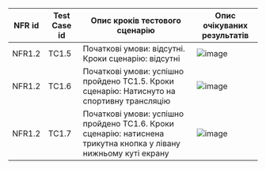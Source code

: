 | NFR id	 | Test Case id | Опис кроків тестового сценарію | Опис очікуваних результатів |
|----------|----------|----------|----------|
| NFR1.2	 | TC1.5 | Початкові умови: відсутні. Кроки сценарію: відсутні | ![image](https://github.com/oleksandrblazhko/ai-211-amitsi/assets/101993484/deb20ae3-2391-4ea3-875b-ba48a1524698) |
| NFR1.2	 | TC1.6 | Початкові умови: успішно пройдено TC1.5. Кроки сценарію: Натиснуто на спортивну трансляцію | ![image](https://github.com/oleksandrblazhko/ai-211-amitsi/assets/101993484/15f1bb57-91a7-4f05-bc78-14cd6d08a75c)|
| NFR1.2	 | TC1.7 | Початкові умови: успішно пройдено TC1.6. Кроки сценарію: натиснена трикутна кнопка у лівану нижньому куті екрану  | ![image](https://github.com/oleksandrblazhko/ai-211-amitsi/assets/101993484/6569b272-bb3d-45fd-816f-dd3864ede0e2)|
